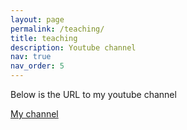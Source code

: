 ```yaml
---
layout: page
permalink: /teaching/
title: teaching
description: Youtube channel 
nav: true
nav_order: 5
---
```


Below is the URL to my youtube channel

<a href="https://www.youtube.com/@mocanada304/videos">My channel</a>
